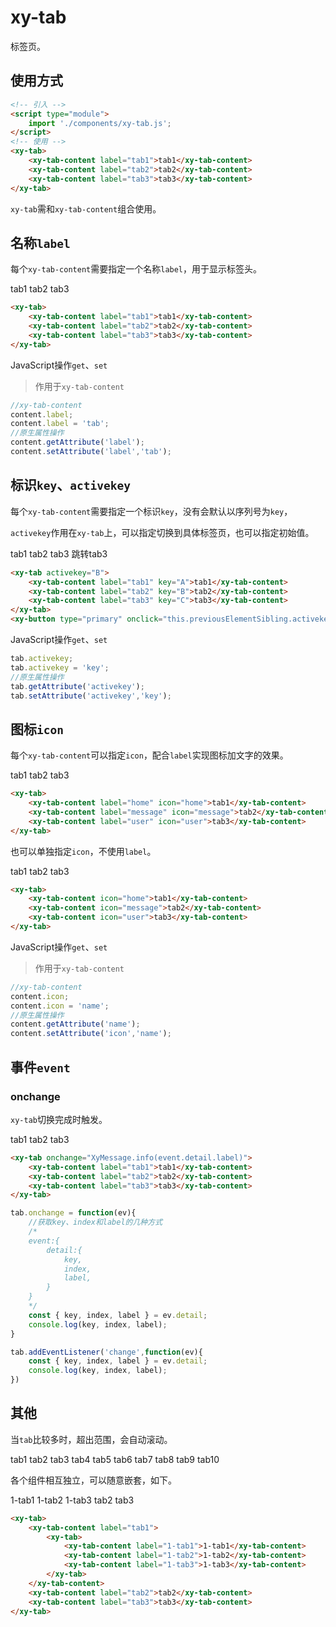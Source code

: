 # xy-tab

标签页。

## 使用方式

```html
<!-- 引入 -->
<script type="module">
    import './components/xy-tab.js';
</script>
<!-- 使用 -->
<xy-tab>
    <xy-tab-content label="tab1">tab1</xy-tab-content>
    <xy-tab-content label="tab2">tab2</xy-tab-content>
    <xy-tab-content label="tab3">tab3</xy-tab-content>
</xy-tab>
```

`xy-tab`需和`xy-tab-content`组合使用。

## 名称`label`

每个`xy-tab-content`需要指定一个名称`label`，用于显示标签头。

<xy-tab>
    <xy-tab-content label="tab1">tab1</xy-tab-content>
    <xy-tab-content label="tab2">tab2</xy-tab-content>
    <xy-tab-content label="tab3">tab3</xy-tab-content>
</xy-tab>

```html
<xy-tab>
    <xy-tab-content label="tab1">tab1</xy-tab-content>
    <xy-tab-content label="tab2">tab2</xy-tab-content>
    <xy-tab-content label="tab3">tab3</xy-tab-content>
</xy-tab>
```

JavaScript操作`get`、`set`

> 作用于`xy-tab-content`

```js
//xy-tab-content
content.label;
content.label = 'tab';
//原生属性操作
content.getAttribute('label');
content.setAttribute('label','tab');
```

## 标识`key`、`activekey`

每个`xy-tab-content`需要指定一个标识`key`，没有会默认以序列号为`key`，

`activekey`作用在`xy-tab`上，可以指定切换到具体标签页，也可以指定初始值。

<xy-tab activekey="B">
    <xy-tab-content label="tab1" key="A">tab1</xy-tab-content>
    <xy-tab-content label="tab2" key="B">tab2</xy-tab-content>
    <xy-tab-content label="tab3" key="C">tab3</xy-tab-content>
</xy-tab>
<xy-button type="primary" onclick="this.previousElementSibling.activekey='C'">跳转tab3</xy-button>

```html
<xy-tab activekey="B">
    <xy-tab-content label="tab1" key="A">tab1</xy-tab-content>
    <xy-tab-content label="tab2" key="B">tab2</xy-tab-content>
    <xy-tab-content label="tab3" key="C">tab3</xy-tab-content>
</xy-tab>
<xy-button type="primary" onclick="this.previousElementSibling.activekey='C'">跳转tab3</xy-button>
```

JavaScript操作`get`、`set`

```js
tab.activekey;
tab.activekey = 'key';
//原生属性操作
tab.getAttribute('activekey');
tab.setAttribute('activekey','key');
```

## 图标`icon`

每个`xy-tab-content`可以指定`icon`，配合`label`实现图标加文字的效果。

<xy-tab>
    <xy-tab-content label="home" icon="home">tab1</xy-tab-content>
    <xy-tab-content label="message" icon="message">tab2</xy-tab-content>
    <xy-tab-content label="user" icon="user">tab3</xy-tab-content>
</xy-tab>

```html
<xy-tab>
    <xy-tab-content label="home" icon="home">tab1</xy-tab-content>
    <xy-tab-content label="message" icon="message">tab2</xy-tab-content>
    <xy-tab-content label="user" icon="user">tab3</xy-tab-content>
</xy-tab>
```

也可以单独指定`icon`，不使用`label`。

<xy-tab>
    <xy-tab-content icon="home">tab1</xy-tab-content>
    <xy-tab-content icon="message">tab2</xy-tab-content>
    <xy-tab-content icon="user">tab3</xy-tab-content>
</xy-tab>

```html
<xy-tab>
    <xy-tab-content icon="home">tab1</xy-tab-content>
    <xy-tab-content icon="message">tab2</xy-tab-content>
    <xy-tab-content icon="user">tab3</xy-tab-content>
</xy-tab>
```

JavaScript操作`get`、`set`

> 作用于`xy-tab-content`

```js
//xy-tab-content
content.icon;
content.icon = 'name';
//原生属性操作
content.getAttribute('name');
content.setAttribute('icon','name');
```

## 事件`event`

### onchange

`xy-tab`切换完成时触发。

<xy-tab onchange="XyMessage.info(event.detail.label)">
    <xy-tab-content label="tab1">tab1</xy-tab-content>
    <xy-tab-content label="tab2">tab2</xy-tab-content>
    <xy-tab-content label="tab3">tab3</xy-tab-content>
</xy-tab>

```html
<xy-tab onchange="XyMessage.info(event.detail.label)">
    <xy-tab-content label="tab1">tab1</xy-tab-content>
    <xy-tab-content label="tab2">tab2</xy-tab-content>
    <xy-tab-content label="tab3">tab3</xy-tab-content>
</xy-tab>
```


```js
tab.onchange = function(ev){
    //获取key、index和label的几种方式
    /*
    event:{
        detail:{
            key,
            index,
            label,
        }
    }
    */
    const { key, index, label } = ev.detail;
    console.log(key, index, label);
}

tab.addEventListener('change',function(ev){
    const { key, index, label } = ev.detail;
    console.log(key, index, label);
})
```

## 其他

当`tab`比较多时，超出范围，会自动滚动。

<xy-tab>
    <xy-tab-content label="tab11111111111111">tab1</xy-tab-content>
    <xy-tab-content label="tab2222222222222">tab2</xy-tab-content>
    <xy-tab-content label="tab333333333">tab3</xy-tab-content>
    <xy-tab-content label="tab4">tab4</xy-tab-content>
    <xy-tab-content label="tab5">tab5</xy-tab-content>
    <xy-tab-content label="tab64444444444">tab6</xy-tab-content>
    <xy-tab-content label="tab7">tab7</xy-tab-content>
    <xy-tab-content label="tab855555555">tab8</xy-tab-content>
    <xy-tab-content label="tab9">tab9</xy-tab-content>
    <xy-tab-content label="tab106666666666">tab10</xy-tab-content>
</xy-tab>

各个组件相互独立，可以随意嵌套，如下。

<xy-tab>
    <xy-tab-content label="tab1">
        <xy-tab>
            <xy-tab-content label="1-tab1">1-tab1</xy-tab-content>
            <xy-tab-content label="1-tab2">1-tab2</xy-tab-content>
            <xy-tab-content label="1-tab3">1-tab3</xy-tab-content>
        </xy-tab>
    </xy-tab-content>
    <xy-tab-content label="tab2">tab2</xy-tab-content>
    <xy-tab-content label="tab3">tab3</xy-tab-content>
</xy-tab>

```html
<xy-tab>
    <xy-tab-content label="tab1">
        <xy-tab>
            <xy-tab-content label="1-tab1">1-tab1</xy-tab-content>
            <xy-tab-content label="1-tab2">1-tab2</xy-tab-content>
            <xy-tab-content label="1-tab3">1-tab3</xy-tab-content>
        </xy-tab>
    </xy-tab-content>
    <xy-tab-content label="tab2">tab2</xy-tab-content>
    <xy-tab-content label="tab3">tab3</xy-tab-content>
</xy-tab>
```

